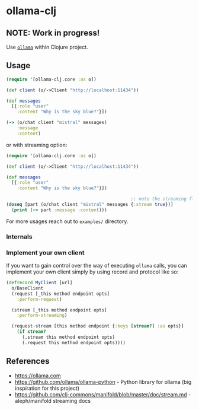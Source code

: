 # ollama-clj

## NOTE: Work in progress!

Use [`ollama`](https://ollama.com) within Clojure project.

## Usage

```clojure
(require '[ollama-clj.core :as o])

(def client (o/->Client "http://localhost:11434"))

(def messages
  [{:role "user"
    :content "Why is the sky blue?"}])

(-> (o/chat client "mistral" messages)
    :message
    :content)
```

or with streaming option:

```clojure
(require '[ollama-clj.core :as o])

(def client (o/->Client "http://localhost:11434"))

(def messages
  [{:role "user"
    :content "Why is the sky blue?"}])

                                               ;; note the streaming flag!
(doseq [part (o/chat client "mistral" messages {:stream true})]
  (print (-> part :message :content)))
```

For more usages reach out to `examples/` directory.

### Internals

### Implement your own client

If you want to gain control over the way of executing `ollama` calls, you can implement your own client simply by using record and protocol like so:

```clojure
(defrecord MyClient [url]
  o/BaseClient
  (request [_this method endpoint opts]
    :perform-request)

  (stream [_this method endpoint opts]
    :perform-streaming)

  (request-stream [this method endpoint {:keys [stream?] :as opts}]
    (if stream?
      (.stream this method endpoint opts)
      (.request this method endpoint opts))))
```

## References

- https://ollama.com
- https://github.com/ollama/ollama-python - Python library for ollama (big inspiration for this project)
- https://github.com/clj-commons/manifold/blob/master/doc/stream.md - aleph/manifold streaming docs
